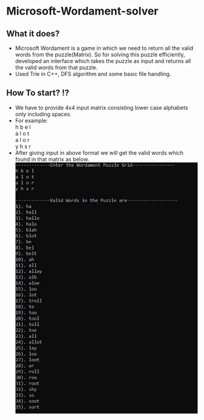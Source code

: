 # Microsoft-Wordament-solver
## What it does?
* Microsoft Wordament is a game in which we need to return all the valid words from the puzzle(Matrix). So for solving this puzzle efficiently, developed an interface which takes the puzzle as input and returns all the valid words from that puzzle.
* Used Trie in C++, DFS algorithm and some basic file handling.
## How To start? ⁉
* We have to provide 4x4 input matrix consisting lower case alphabets only including spaces.
* For example:<br/>
    h b e l <br/>
    a l o t <br/>
    a l o r <br/>
    y h s r <br/>
* After giving input in above format we will get the valid words which found in that matrix as below.
![](images/1.jpg)
